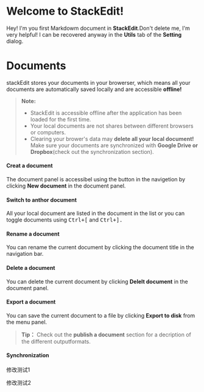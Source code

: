 # Welcome to StackEdit!

Hey! I'm you first Markdowm document in **StackEdit**.Don't delete me, I'm very helpful! I can be recovered anyway in the **Utils** tab of the **Setting** dialog.

# Documents

stackEdit stores your documents in your browerser, which means all your documents are automatically saved locally and are accessible **offline!**

> **Note:**
> * StackEdit is accessible offline after the application has been loaded for the first time.
> * Your local documents are not shares between different browsers or computers.
> * Clearing your brower's data may **delete all your local document!** Make sure your documents are synchronized with **Google Drive or Dropbox**(check out the synchronization section).

#### Creat a document

The document panel is accessibel using the button in the navigetion by clicking **New document** in the document panel.

#### Switch to anthor document

All your local document are listed in the document in the list or you can toggle documents using <kbd>Ctrl+[</kbd> and <kbd> Ctrl+].

#### Rename a document 

You can rename the current document by clicking the document title in the navigation bar.

#### Delete a document

You can delete the current document by clicking **Delelt document** in the document panel.

#### Export a document 

You can save the current document to a file by clicking **Export to disk** from the menu panel.

> **Tip：** Check out the **publish a document** section for a decription of the different outputformats.

#### Synchronization

修改测试1

修改测试2